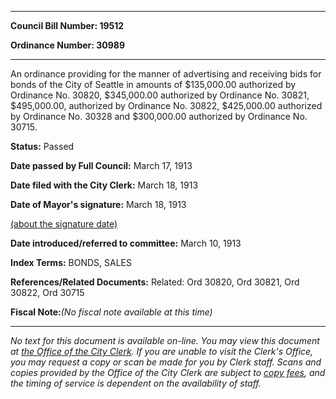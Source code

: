 

********

**Council Bill Number: 19512**
   
**Ordinance Number: 30989**
********

 An ordinance providing for the manner of advertising and receiving bids for bonds of the City of Seattle in amounts of $135,000.00 authorized by Ordinance No. 30820, $345,000.00 authorized by Ordinance No. 30821, $495,000.00, authorized by Ordinance No. 30822, $425,000.00 authorized by Ordinance No. 30328 and $300,000.00 authorized by Ordinance No. 30715.

**Status:** Passed
   
**Date passed by Full Council:** March 17, 1913
   
**Date filed with the City Clerk:** March 18, 1913
   
**Date of Mayor's signature:** March 18, 1913
   
[(about the signature date)](/~public/approvaldate.htm)
   
   
   
**Date introduced/referred to committee:** March 10, 1913
   
   
**Index Terms:** BONDS, SALES

**References/Related Documents:** Related: Ord 30820, Ord 30821, Ord 30822, Ord 30715

**Fiscal Note:**_(No fiscal note available at this time)_
********

_No text for this document is available on-line. You may view this document at [the Office of the City Clerk](http://www.seattle.gov/leg/clerk/contactUs.htm). If you are unable to visit the Clerk's Office, you may request a copy or scan be made for you by Clerk staff. Scans and copies provided by the Office of the City Clerk are subject to [copy fees](http://clerk.seattle.gov/~public/clerkfees.htm), and the timing of service is dependent on the availability of staff._

